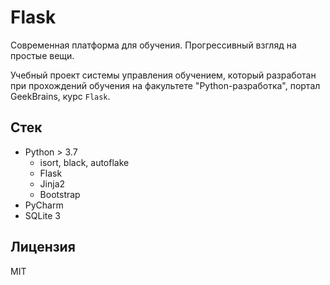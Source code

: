# Flask

Современная платформа для обучения. Прогрессивный взгляд на простые вещи.

Учебный проект системы управления обучением, который разработан при прохождений обучения на факультете "Python-разработка", портал GeekBrains, курс `Flask`.

## Стек

- Python > 3.7
  - isort, black, autoflake
  - Flask
  - Jinja2
  - Bootstrap
- PyCharm
- SQLite 3

## Лицензия

MIT

